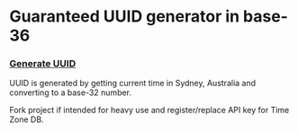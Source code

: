 # Guaranteed UUID generator in base-36
### [Generate UUID](https://advaitju.github.io/guaranteed-uuid-generator/index.html)
UUID is generated by getting current time in Sydney, Australia and converting to a base-32 number.

Fork project if intended for heavy use and register/replace API key for Time Zone DB.
